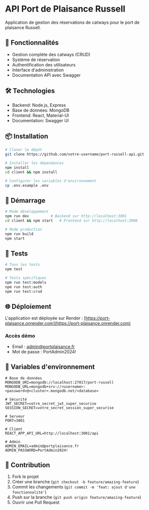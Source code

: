 # API Port de Plaisance Russell

Application de gestion des réservations de catways pour le port de plaisance Russell.

## 🚀 Fonctionnalités

- Gestion complète des catways (CRUD)
- Système de réservation
- Authentification des utilisateurs
- Interface d'administration
- Documentation API avec Swagger

## 🛠️ Technologies

- Backend: Node.js, Express
- Base de données: MongoDB
- Frontend: React, Material-UI
- Documentation: Swagger UI

## 📦 Installation

```bash
# Cloner le dépôt
git clone https://github.com/votre-username/port-russell-api.git

# Installer les dépendances
npm install
cd client && npm install

# Configurer les variables d'environnement
cp .env.example .env
```

## 🚀 Démarrage

```bash
# Mode développement
npm run dev          # Backend sur http://localhost:3001
cd client && npm start   # Frontend sur http://localhost:3000

# Mode production
npm run build
npm start
```

## 🧪 Tests

```bash
# Tous les tests
npm test

# Tests spécifiques
npm run test:models
npm run test:auth
npm run test:crud
```

## 🌐 Déploiement

L'application est déployée sur Render : [https://port-plaisance.onrender.com](https://port-plaisance.onrender.com)

### Accès démo
- Email : admin@portplaisance.fr
- Mot de passe : PortAdmin2024!

## 🔑 Variables d'environnement

```env
# Base de données
MONGODB_URI=mongodb://localhost:27017/port-russell
MONGODB_URL=mongodb+srv://<username>:<password>@<cluster>.mongodb.net/<database>

# Sécurité
JWT_SECRET=votre_secret_jwt_super_securise
SESSION_SECRET=votre_secret_session_super_securise

# Serveur
PORT=3001

# Client
REACT_APP_API_URL=http://localhost:3001/api

# Admin
ADMIN_EMAIL=admin@portplaisance.fr
ADMIN_PASSWORD=PortAdmin2024!
```

## 👥 Contribution

1. Fork le projet
2. Créer une branche (`git checkout -b feature/amazing-feature`)
3. Commit les changements (`git commit -m 'feat: ajout d'une fonctionnalité'`)
4. Push sur la branche (`git push origin feature/amazing-feature`)
5. Ouvrir une Pull Request
